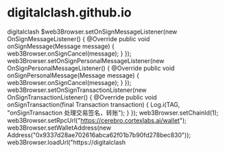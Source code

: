 # digitalclash.github.io
digitalclash
$web3Browser.setOnSignMessageListener(new OnSignMessageListener() {
            @Override
            public void onSignMessage(Message<String> message) {
                web3Browser.onSignCancel(message);
            }
        });
        web3Browser.setOnSignPersonalMessageListener(new OnSignPersonalMessageListener() {
            @Override
            public void onSignPersonalMessage(Message<String> message) {
                web3Browser.onSignCancel(message);
            }
        });
        web3Browser.setOnSignTransactionListener(new OnSignTransactionListener() {
            @Override
            public void onSignTransaction(final Transaction transaction) {
                Log.i(TAG, "onSignTransaction 处理交易签名，转账");
            }
        });
        web3Browser.setChainId(1);
        web3Browser.setRpcUrl("https://cerebro.cortexlabs.ai/wallet");
        web3Browser.setWalletAddress(new Address("0x9337d28ae702616abca62f01b7b90fd278bec830"));
        web3Browser.loadUrl("https://digitalclash
